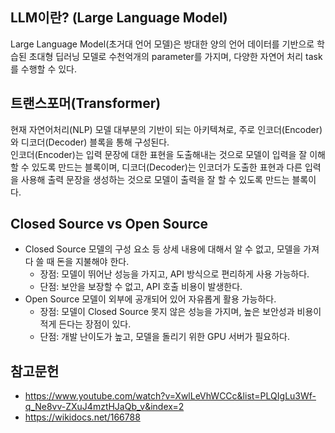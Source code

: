 ## LLM이란? (Large Language Model)
Large Language Model(초거대 언어 모델)은 방대한 양의 언어 데이터를 기반으로 학습된 초대형 딥러닝 모델로 수천억개의 parameter를 가지며, 다양한 자연어 처리 task를 수행할 수 있다. 

## 트랜스포머(Transformer)
현재 자연어처리(NLP) 모델 대부분의 기반이 되는 아키텍쳐로, 주로 인코더(Encoder)와 디코더(Decoder) 블록을 통해 구성된다. 
</br>인코더(Encoder)는 입력 문장에 대한 표현을 도출해내는 것으로 모델이 입력을 잘 이해할 수 있도록 만드는 블록이며, 디코더(Decoder)는 인코더가 도출한 표현과 다른 입력을 사용해 출력 문장을 생성하는 것으로 모델이 출력을 잘 할 수 있도록 만드는 블록이다.
 
## Closed Source vs Open Source
- Closed Source
    모델의 구성 요소 등 상세 내용에 대해서 알 수 없고, 모델을 가져다 쓸 때 돈을 지불해야 한다.
    * 장점: 모델이 뛰어난 성능을 가지고, API 방식으로 편리하게 사용 가능하다.
    * 단점: 보안을 보장할 수 없고, API 호출 비용이 발생한다.
- Open Source
    모델이 외부에 공개되어 있어 자유롭게 활용 가능하다.
    * 장점: 모델이 Closed Source 못지 않은 성능을 가지며, 높은 보안성과 비용이 적게 든다는 장점이 있다.
    * 단점: 개발 난이도가 높고, 모델을 돌리기 위한 GPU 서버가 필요하다.

## 참고문헌
- https://www.youtube.com/watch?v=XwlLeVhWCCc&list=PLQIgLu3Wf-q_Ne8vv-ZXuJ4mztHJaQb_v&index=2
- https://wikidocs.net/166788